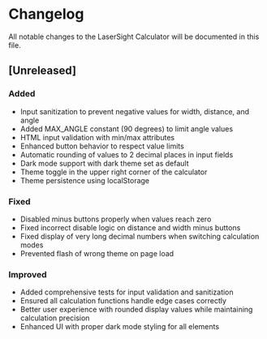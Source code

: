 # Changelog

All notable changes to the LaserSight Calculator will be documented in this file.

## [Unreleased]

### Added
- Input sanitization to prevent negative values for width, distance, and angle
- Added MAX_ANGLE constant (90 degrees) to limit angle values
- HTML input validation with min/max attributes
- Enhanced button behavior to respect value limits
- Automatic rounding of values to 2 decimal places in input fields
- Dark mode support with dark theme set as default
- Theme toggle in the upper right corner of the calculator
- Theme persistence using localStorage

### Fixed
- Disabled minus buttons properly when values reach zero
- Fixed incorrect disable logic on distance and width minus buttons
- Fixed display of very long decimal numbers when switching calculation modes
- Prevented flash of wrong theme on page load

### Improved
- Added comprehensive tests for input validation and sanitization
- Ensured all calculation functions handle edge cases correctly
- Better user experience with rounded display values while maintaining calculation precision
- Enhanced UI with proper dark mode styling for all elements